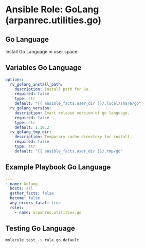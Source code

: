 # Ansible Role: GoLang (arpanrec.utilities.go)

## Go Language

Install Go Language in user space

## Variables Go Language

```yaml
options:
  rv_golang_install_path:
    description: Install path for Go.
    required: false
    type: str
    default: "{{ ansible_facts.user_dir }}/.local/share/go"
  rv_golang_version:
    description: Exact release version of go language.
    required: false
    type: str
    default: 1.19.2
  rv_golang_tmp_dir:
    description: Temporary cache directory for install.
    required: false
    type: str
    default: "{{ ansible_facts.user_dir }}/.tmp/go"
```

## Example Playbook Go Language

```yaml
---
- name: Golang
  hosts: all
  gather_facts: false
  become: false
  any_errors_fatal: true
  roles:
    - name: arpanrec.utilities.go
```

## Testing Go Language

```bash
molecule test -s role.go.default
```
